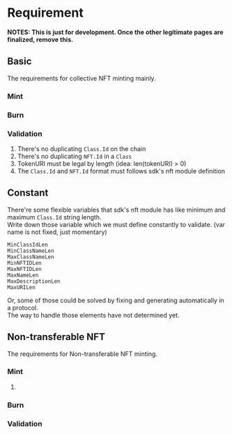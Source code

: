 # Requirement

**NOTES: This is just for development. Once the other legitimate pages are finalized, remove this.**

## Basic

The requirements for collective NFT minting mainly.

### Mint

### Burn


### Validation

1. There's no duplicating `Class.Id` on the chain
1. There's no duplicating `NFT.Id` in a `Class`
1. TokenURI must be legal by length (idea: len(tokenURI) > 0)
1. The `Class.Id` and `NFT.Id` format must follows sdk's nft module definition
## Constant

There're some flexible variables that sdk's nft module has like minimum and maximum `Class.Id` string length.   
Write down those variable which we must define constantly to validate. (var name is not fixed, just momentary)   

`MinClassIdLen`   
`MinClassNameLen`   
`MaxClassNameLen`   
`MinNFTIDLen`   
`MaxNFTIDLen`   
`MaxNameLen`   
`MaxDescriptionLen`   
`MaxURILen`    

Or, some of those could be solved by fixing and generating automatically in a protocol.   
The way to handle those elements have not determined yet.

## Non-transferable NFT

The requirements for Non-transferable NFT minting.

### Mint

1. 
### Burn

### Validation
